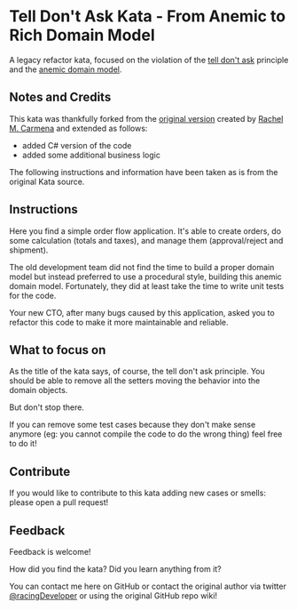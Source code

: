 # Tell Don't Ask Kata - From Anemic to Rich Domain Model
A legacy refactor kata, focused on the violation of the [tell don't ask](https://pragprog.com/articles/tell-dont-ask) principle and the [anemic domain model](https://martinfowler.com/bliki/AnemicDomainModel.html).

## Notes and Credits
 This kata was thankfully forked from the [original version](https://github.com/rachelcarmena/tell-dont-ask-kata) created by [Rachel M. Carmena](https://github.com/rachelcarmena) and extended as follows:
- added C# version of the code
- added some additional business logic

The following instructions and information have been taken as is from the original Kata source. 

## Instructions
Here you find a simple order flow application. It's able to create orders, do some calculation (totals and taxes), and manage them (approval/reject and shipment).

The old development team did not find the time to build a proper domain model but instead preferred to use a procedural style, building this anemic domain model.
Fortunately, they did at least take the time to write unit tests for the code.

Your new CTO, after many bugs caused by this application, asked you to refactor this code to make it more maintainable and reliable.

## What to focus on
As the title of the kata says, of course, the tell don't ask principle.
You should be able to remove all the setters moving the behavior into the domain objects.

But don't stop there.

If you can remove some test cases because they don't make sense anymore (eg: you cannot compile the code to do the wrong thing) feel free to do it!

## Contribute
If you would like to contribute to this kata adding new cases or smells: please open a pull request!

## Feedback
Feedback is welcome!

How did you find the kata? Did you learn anything from it?

You can contact me here on GitHub or contact the original author via  twitter [@racingDeveloper](https://twitter.com/racingDeveloper) or using the original GitHub repo wiki!
